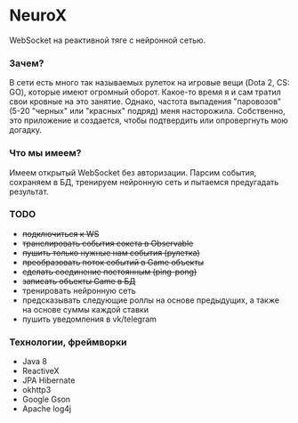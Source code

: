 # NeuroX

WebSocket на реактивной тяге с нейронной сетью.

### Зачем?
В сети есть много так называемых рулеток на игровые вещи (Dota 2, CS: GO), которые имеют огромный оборот. Какое-то время я и сам тратил свои кровные на это занятие. Однако, частота выпадения "паровозов" (5-20 "черных" или "красных" подряд) меня насторожила. Собственно, это приложение и создается, чтобы подтвердить или опровергнуть мою догадку.

### Что мы имеем?
Имеем открытый WebSocket без авторизации. Парсим события, сохраняем в БД, тренируем нейронную сеть и пытаемся предугадать результат.
### TODO

  - ~~подключиться к WS~~
  - ~~транслировать события сокета в Observable~~
  - ~~пушить только нужные нам события (рулетка)~~
  - ~~преобразовать поток событий в Game объекты~~
  - ~~сделать соединение постоянным (ping-pong)~~
  - ~~записать объекты Game в БД~~
  - тренировать нейронную сеть
  - предсказывать следующие роллы на основе предыдущих, а также на основе суммы каждой ставки
  - пушить уведомления в vk/telegram

### Технологии, фреймворки
  - Java 8
  - ReactiveX
  - JPA Hibernate
  - okhttp3
  - Google Gson
  - Apache log4j
